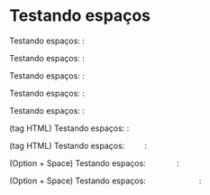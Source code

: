 
# Testando espaços

Testando espaços: :

Testando espaços:  :

Testando espaços:   :

Testando espaços:    :

Testando espaços:     :

(tag HTML) Testando espaços:&nbsp;:

(tag HTML) Testando espaços: &nbsp;&nbsp;&nbsp;&nbsp;&nbsp;&nbsp;&nbsp;&nbsp;:

(Option + Space) Testando espaços:              :

(Option + Space) Testando espaços:                        :
